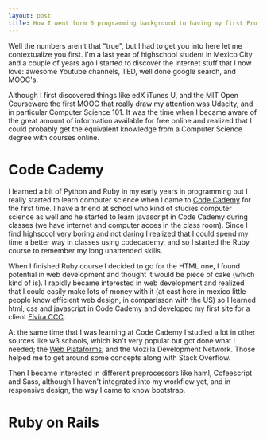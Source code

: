 ```yaml
---
layout: post
title: How I went form 0 programming background to having my first Professional Blog in 6 months for one dollar.
---
```


Well the numbers aren't that "true", but I had to get you into here let me contextualize you first. I'm a last year of highschool student in Mexico City and a couple of years ago I started to discover the internet stuff that I now love: awesome Youtube channels, TED, well done google search, and MOOC's.

Although I first discovered things like edX iTunes U, and the MIT Open Courseware the first MOOC that really draw my attention was Udacity, and in particular Computer Science 101. It was the time when I became aware of the great amount of information available for free online and realized that I could probably get the equivalent knowledge from a Computer Science degree with courses online.

# Code Cademy 

I learned a bit of Python and Ruby in my early years in programming but I really started to learn computer science when I came to [Code Cademy](https://codecaedemy.com) for the first time. I have a friend at school who kind of studies computer science as well and he started to learn javascript in Code Cademy during classes (we have internet and computer acces in the class room). Since I find highscool very boring and not daring I realized that I could spend my time a better way in classes using codecademy, and so I started the Ruby course to remember my long unattended skills.

When I finished Ruby course I decided to go for the HTML one, I found potential in web development and thought it would be piece of cake (which kind of  is). I rapidly became interested in web development and realized that I could easily make lots of money with it (at east here in mexico little people know efficient web design, in comparisson with the US) so I  learned html, css and javascript in  Code Cademy and developed my first site for a client [Elvira CCC](http://elviraccc.com).

At the same time that I was learning at Code Cademy I studied a lot in other sources like w3 schools, which isn't very popular but got done what I needed; the [Web Plataforms](www.webplataforms.org);  and the Mozilla Development Network. Those helped me to get around some concepts along with Stack Overflow.

Then I became interested in different preprocessors like haml, Cofeescript and Sass, although I haven't integrated into my workflow yet, and in responsive design, the way I came to know bootstrap.

# Ruby on Rails
